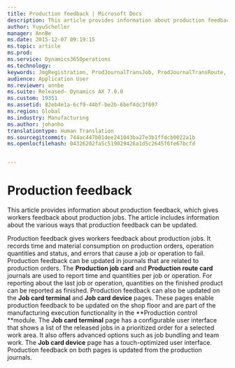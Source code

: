 ```yaml
---
title: Production feedback | Microsoft Docs
description: This article provides information about production feedback, which gives workers feedback about production jobs. The article includes information about the various ways that production feedback can be updated.
author: YuyuScheller
manager: AnnBe
ms.date: 2015-12-07 09:19:15
ms.topic: article
ms.prod: 
ms.service: Dynamics365Operations
ms.technology: 
keywords: JmgRegistration, ProdJournalTransJob, ProdJournalTransRoute, ProdParmReportFinished
audience: Application User
ms.reviewer: annbe
ms.suite: Released- Dynamics AX 7.0.0
ms.custom: 19351
ms.assetid: 82eb4e1a-6cf9-44bf-be2b-6bef4dc3f697
ms.region: Global
ms.industry: Manufacturing
ms.author: johanho
translationtype: Human Translation
ms.sourcegitcommit: 744ac447b01dee241043ba27e3b1ffdcb0022a1b
ms.openlocfilehash: 04326202fa5c519029426a1d5c2645f6fe67bcfd


---
```


# <a name="production-feedback"></a>Production feedback

This article provides information about production feedback, which gives workers feedback about production jobs. The article includes information about the various ways that production feedback can be updated.

Production feedback gives workers feedback about production jobs. It records time and material consumption on production orders, operation quantities and status, and errors that cause a job or operation to fail. Production feedback can be updated in journals that are related to production orders. The **Production job card** and **Production route card** journals are used to report time and quantities per job or operation. For reporting about the last job or operation, quantities on the finished product can be reported as finished. Production feedback can also be updated on the **Job card terminal** and **Job card device** pages. These pages enable production feedback to be updated on the shop floor and are part of the manufacturing execution functionality in the **Production control **module. The **Job card terminal** page has a configurable user interface that shows a list of the released jobs in a prioritized order for a selected work area. It also offers advanced options such as job bundling and team work. The **Job card device** page has a touch-optimized user interface. Production feedback on both pages is updated from the production journals.




<!--HONumber=Feb17_HO3-->


